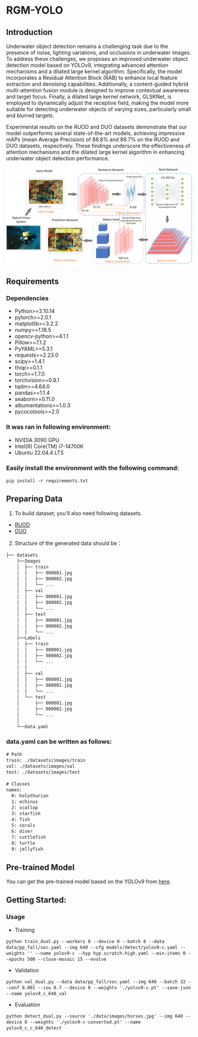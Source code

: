 # RGM-YOLO

## Introduction
Underwater object detection remains a challenging task due to the presence of noise, lighting variations, and occlusions in underwater images. To address these challenges, we proposes an improved underwater object detection model based on YOLOv9, integrating advanced attention mechanisms and a dilated large kernel algorithm. Specifically, the model incorporates a Residual Attention Block (RAB) to enhance local feature extraction and denoising capabilities. Additionally, a content-guided hybrid multi-attention fusion module is designed to improve contextual awareness and target focus. Finally, a dilated large kernel network, GLSKNet, is employed to dynamically adjust the receptive field, making the model more suitable for detecting underwater objects of varying sizes, particularly small and blurred targets.

Experimental results on the RUOD and DUO datasets demonstrate that our model outperforms several state-of-the-art models, achieving impressive mAPs (mean Average Precision) of 88.8\% and 89.7\% on the RUOD and DUO datasets, respectively. These findings underscore the effectiveness of attention mechanisms and the dilated large kernel algorithm in enhancing underwater object detection performance. 

![image](https://github.com/down-with-me/RGM-YOLO/blob/main/The%20flowchart%20of%20RGM-YOLO..jpg)

## Requirements
### Dependencies
* Python>=3.10.14
* pytorch>=2.0.1
* matplotlib>=3.2.2
* numpy>=1.18.5
* opencv-python>=4.1.1
* Pillow>=7.1.2
* PyYAML>=5.3.1
* requests>=2.23.0
* scipy>=1.4.1
* thop>=0.1.1
* torch>=1.7.0
* torchvision>=0.8.1
* tqdm>=4.64.0
* pandas>=1.1.4
* seaborn>=0.11.0
* albumentations>=1.0.3
* pycocotools>=2.0


### It was ran in following environment:
* NVIDIA 3090 GPU
* Intel(R) Core(TM) i7-14700K
* Ubuntu 22.04.4 LTS

### Easily install the environment with the following command:
```
pip install -r requirements.txt
```

## Preparing Data
1. To build dataset, you'll also need following datasets.
* [RUOD](https://github.com/dlut-dimt/RUOD)
* [DUO](https://osf.io/4bja7/)


2. Structure of the generated data should be：
```
├── datasets
    ├──Images
    │  ├── train
    │  │   ├── 000001.jpg
    │  │   ├── 000002.jpg
    │  │   └── ...
    │  ├── val
    │  │   ├── 000001.jpg
    │  │   ├── 000002.jpg
    │  │   └── ...
    │  ├── test
    │  │   ├── 000001.jpg
    │  │   ├── 000002.jpg
    │  │   └── ...
    ├──Labels
    │  ├── train
    │  │   ├── 000001.jpg
    │  │   ├── 000002.jpg
    │  │   └── ...
    │  │
    │  ├── val
    │  │   ├── 000001.jpg
    │  │   ├── 000002.jpg
    │  │   └── ...
    │  └── test
    │      ├── 000001.jpg
    │      ├── 000002.jpg
    │      └── ...
    │
    └──data.yaml
```

### data.yaml can be written as follows:
```
# Path
train: ./datasets/images/train  
val: ./datasets/images/val 
test: ./datasets/images/test 

# Classes
names:
  0: holothurian
  1: echinus
  2: scallop
  3: starfish
  4: fish
  5: corals
  6: diver
  7: cuttlefish
  8: turtle
  9: jellyfish
```

## Pre-trained Model
You can get the pre-trained model based on the YOLOv9 from <a  href="https://github.com/WongKinYiu/yolov9">here</a>.


## Getting Started:
### Usage

* Training

```
python train_dual.py --workers 8 --device 0 --batch 8 --data data/pp_fall/voc.yaml --img 640 --cfg models/detect/yolov9-c.yaml --weights '' --name yolov9-c --hyp hyp.scratch-high.yaml --min-items 0 --epochs 500 --close-mosaic 15 --evolve
```

* Validation
```
python val_dual.py --data data/pp_fall/voc.yaml --img 640 --batch 32 --conf 0.001 --iou 0.7 --device 0 --weights './yolov9-c.pt' --save-json --name yolov9_c_640_val
```

* Evaluation
```
python detect_dual.py --source './data/images/horses.jpg' --img 640 --device 0 --weights './yolov9-c-converted.pt' --name yolov9_c_c_640_detect
```


